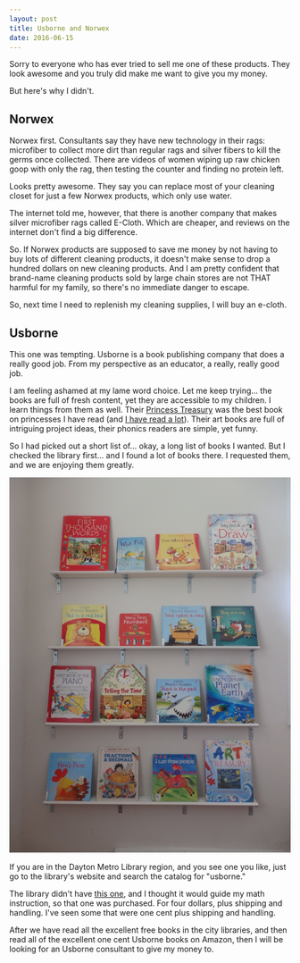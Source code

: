 ```yaml
---
layout: post
title: Usborne and Norwex
date: 2016-06-15
---
```


Sorry to everyone who has ever tried to sell me one of these products.  They look awesome and you truly did make me want to give you my money.

But here's why I didn't.

Norwex
------

Norwex first.  Consultants say they have new technology in their rags: microfiber to collect more dirt than regular rags and silver fibers to kill the germs once collected.  There are videos of women wiping up raw chicken goop with only the rag, then testing the counter and finding no protein left.  

Looks pretty awesome.  They say you can replace most of your cleaning closet for just a few Norwex products, which only use water.

The internet told me, however, that there is another company that makes silver microfiber rags called E-Cloth.  Which are cheaper, and reviews on the internet don't find a big difference.  

So.  If Norwex products are supposed to save me money by not having to buy lots of different cleaning products, it doesn't make sense to drop a hundred dollars on new cleaning products.  And I am pretty confident that brand-name cleaning products sold by large chain stores are not THAT harmful for my family, so there's no immediate danger to escape.

So, next time I need to replenish my cleaning supplies, I will buy an e-cloth.    

Usborne
-------

This one was tempting.  Usborne is a book publishing company that does a really good job.  From my perspective as an educator, a really, really good job.  

I am feeling ashamed at my lame word choice. Let me keep trying... the books are full of fresh content, yet they are accessible to my children.  I learn things from them as well.  Their [Princess Treasury](http://www.barnesandnoble.com/p/little-princess-treasury-susanna-davidson/1101329625/2672388809957?st=PLA&sid=BNB_DRS_Marketplace+Shopping+betterworldbooks_00000000&2sid=Google_&sourceId=PLGoP23586&k_clickid=3x23586) was the best book on princesses I have read (and [I have read a lot](http://www.hollybraun.com/2016/04/13/library-hack.html)).  Their art books are full of intriguing project ideas, their phonics readers are simple, yet funny.  

So I had picked out a short list of... okay, a long list of books I wanted.  But I checked the library first... and I found a lot of books there.  I requested them, and we are enjoying them greatly.  

![Usborne Books at our house](/post-images/usborne-books.jpg)

If you are in the Dayton Metro Library region, and you see one you like, just go to the library's website and search the catalog for "usborne."  

The library didn't have [this one](http://www.barnesandnoble.com/p/illustrated-dictionary-of-maths-kirsteen-rogers/1008290213/2673264082891?st=PLA&sid=BNB_DRS_Marketplace+Shopping+Books_00000000&2sid=Google_&sourceId=PLGoP1755&k_clickid=3x1755), and I thought it would guide my math instruction, so that one was purchased. For four dollars, plus shipping and handling.  I've seen some that were one cent plus shipping and handling.

After we have read all the excellent free books in the city libraries, and then read all of the excellent one cent Usborne books on Amazon, then I will be looking for an Usborne consultant to give my money to.
